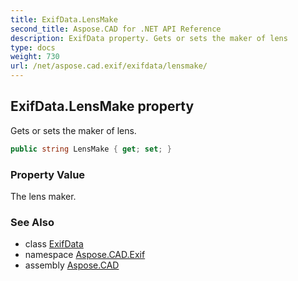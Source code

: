 ```yaml
---
title: ExifData.LensMake
second_title: Aspose.CAD for .NET API Reference
description: ExifData property. Gets or sets the maker of lens
type: docs
weight: 730
url: /net/aspose.cad.exif/exifdata/lensmake/
---
```

## ExifData.LensMake property

Gets or sets the maker of lens.

```csharp
public string LensMake { get; set; }
```

### Property Value

The lens maker.

### See Also

* class [ExifData](../)
* namespace [Aspose.CAD.Exif](../../../aspose.cad.exif/)
* assembly [Aspose.CAD](../../../)


